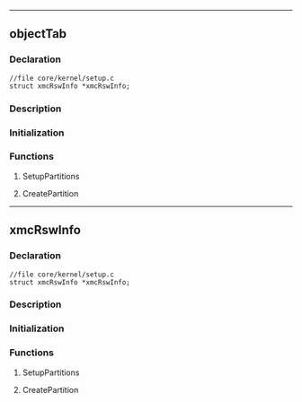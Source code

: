 
******
## objectTab

### Declaration

	//file core/kernel/setup.c
    struct xmcRswInfo *xmcRswInfo;

### Description

### Initialization

### Functions

1. SetupPartitions

2. CreatePartition

******
## xmcRswInfo

### Declaration

	//file core/kernel/setup.c
    struct xmcRswInfo *xmcRswInfo;

### Description

### Initialization

### Functions

1. SetupPartitions

2. CreatePartition